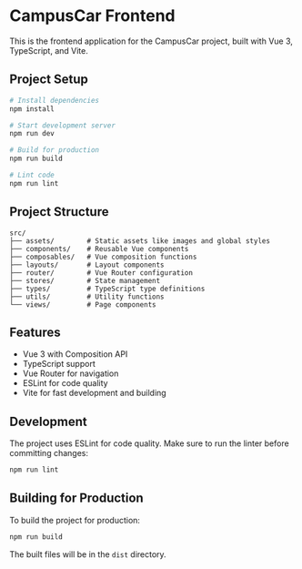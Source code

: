 # CampusCar Frontend

This is the frontend application for the CampusCar project, built with Vue 3, TypeScript, and Vite.

## Project Setup

```bash
# Install dependencies
npm install

# Start development server
npm run dev

# Build for production
npm run build

# Lint code
npm run lint
```

## Project Structure

```
src/
├── assets/        # Static assets like images and global styles
├── components/    # Reusable Vue components
├── composables/   # Vue composition functions
├── layouts/       # Layout components
├── router/        # Vue Router configuration
├── stores/        # State management
├── types/         # TypeScript type definitions
├── utils/         # Utility functions
└── views/         # Page components
```

## Features

- Vue 3 with Composition API
- TypeScript support
- Vue Router for navigation
- ESLint for code quality
- Vite for fast development and building

## Development

The project uses ESLint for code quality. Make sure to run the linter before committing changes:

```bash
npm run lint
```

## Building for Production

To build the project for production:

```bash
npm run build
```

The built files will be in the `dist` directory.
